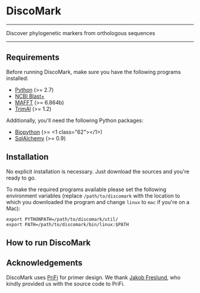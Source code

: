 # DiscoMark

---

Discover phylogenetic markers from orthologous sequences

---

## Requirements

Before running DiscoMark, make sure you have the following programs installed:
* [Python](https://www.python.org) (>= 2.7)
* [NCBI Blast+](ftp://ftp.ncbi.nlm.nih.gov/blast/executables/blast+/LATEST)
* [MAFFT](http://mafft.cbrc.jp/alignment/software) (>= 6.864b)
* [TrimAl](https://github.com/scapella/trimal) (>= 1.2)

Additionally, you'll need the following Python packages:
* [Biopython](http://biopython.org/) (>= <1 class="62"></1>)
* [SqlAlchemy](http://www.sqlalchemy.org/) (>= 0.9)

## Installation

No explicit installation is necessary. Just download the sources and you're ready to go.

To make the required programs available please set the following environment variables (replace `/path/to/discomark` with the location to which you downloaded the program and change `linux` to `mac` if you're on a Mac):
```
export PYTHONPATH=/path/to/discomark/util/
export PATH=/path/to/discomark/bin/linux:$PATH
```

## How to run DiscoMark

## Acknowledgements

DiscoMark uses [PriFi](http://cgi-www.cs.au.dk/cgi-chili/PriFi/main) for primer design. We thank [Jakob Freslund](mailto:jakobf@birc.au.dk), who kindly provided us with the source code to PriFi.
